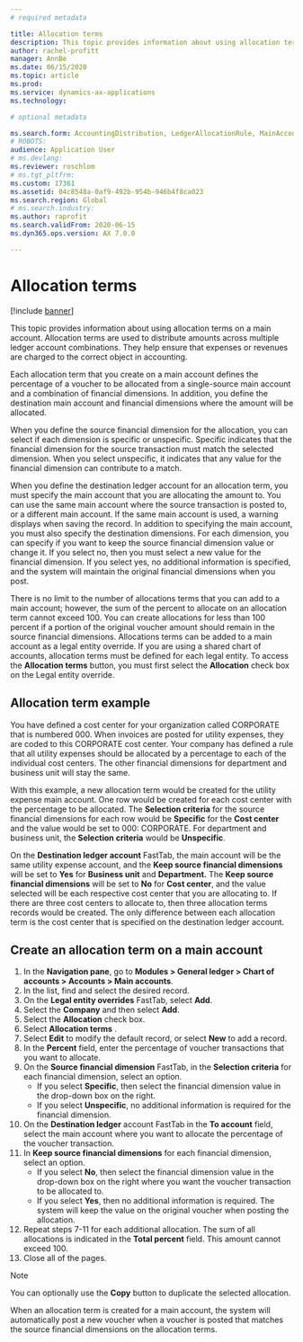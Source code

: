 ```yaml
---
# required metadata

title: Allocation terms
description: This topic provides information about using allocation terms on a main account. 
author: rachel-profitt
manager: AnnBe
ms.date: 06/15/2020
ms.topic: article
ms.prod: 
ms.service: dynamics-ax-applications
ms.technology: 

# optional metadata

ms.search.form: AccountingDistribution, LedgerAllocationRule, MainAccount, AllocationTerms
# ROBOTS: 
audience: Application User
# ms.devlang: 
ms.reviewer: roschlom
# ms.tgt_pltfrm: 
ms.custom: 17361
ms.assetid: 04c8548a-0af9-492b-954b-946b4f8ca023
ms.search.region: Global
# ms.search.industry: 
ms.author: raprofit
ms.search.validFrom: 2020-06-15
ms.dyn365.ops.version: AX 7.0.0

---
```


# Allocation terms

[!include [banner](../includes/banner.md)]

This topic provides information about using allocation terms on a main account. Allocation terms are used to distribute amounts across multiple ledger account combinations. They help ensure that expenses or revenues are charged to the correct object in accounting.

Each allocation term that you create on a main account defines the percentage of a voucher to be allocated from a single-source main account and a combination of financial dimensions. In addition, you define the destination main account and financial dimensions where the amount will be allocated. 

When you define the source financial dimension for the allocation, you can select if each dimension is specific or unspecific. Specific indicates that the financial dimension for the source transaction must match the selected dimension. When you select unspecific, it indicates that any value for the financial dimension can contribute to a match.

When you define the destination ledger account for an allocation term, you must specify the main account that you are allocating the amount to. You can use the same main account where the source transaction is posted to, or a different main account. If the same main account is used, a warning displays when saving the record. In addition to specifying the main account, you must also specify the destination dimensions. For each dimension, you can specify if you want to keep the source financial dimension value or change it. If you select no, then you must select a new value for the financial dimension. If you select yes, no additional information is specified, and the system will maintain the original financial dimensions when you post.

There is no limit to the number of allocations terms that you can add to a main account; however, the sum of the percent to allocate on an allocation term cannot exceed 100. You can create allocations for less than 100 percent if a portion of the original voucher amount should remain in the source financial dimensions. Allocations terms can be added to a main account as a legal entity override. If you are using a shared chart of accounts, allocation terms must be defined for each legal entity. To access the **Allocation terms** button, you must first select the **Allocation** check box on the Legal entity override.

## Allocation term example
You have defined a cost center for your organization called CORPORATE that is numbered 000. When invoices are posted for utility expenses, they are coded to this CORPORATE cost center. Your company has defined a rule that all utility expenses should be allocated by a percentage to each of the individual cost centers. The other financial dimensions for department and business unit will stay the same.

With this example, a new allocation term would be created for the utility expense main account. One row would be created for each cost center with the percentage to be allocated. The **Selection criteria** for the source financial dimensions for each row would be **Specific** for the **Cost center** and the value would be set to 000: CORPORATE. For department and business unit, the **Selection criteria** would be **Unspecific**.

On the **Destination ledger account** FastTab, the main account will be the same utility expense account, and the **Keep source financial dimensions** will be set to **Yes** for **Business unit** and **Department.** The **Keep source financial dimensions** will be set to **No** for **Cost center**, and the value selected will be each respective cost center that you are allocating to. If there are three cost centers to allocate to, then three allocation terms records would be created. The only difference between each allocation term is the cost center that is specified on the destination ledger account.

## Create an allocation term on a main account

1. In the **Navigation pane**, go to **Modules > General ledger > Chart of accounts > Accounts > Main accounts**.
2. In the list, find and select the desired record.
3. On the **Legal entity overrides** FastTab, select **Add**.
4. Select the **Company** and then select **Add**.
5. Select the **Allocation** check box.
6. Select **Allocation terms** .
7. Select **Edit** to modify the default record, or select **New** to add a record.
8. In the **Percent** field, enter the percentage of voucher transactions that you want to allocate.
9. On the **Source financial dimension** FastTab, in the **Selection criteria** for each financial dimension, select an option.
    - If you select **Specific**, then select the financial dimension value in the drop-down box on the right.
    - If you select **Unspecific**, no additional information is required for the financial dimension.
10. On the **Destination ledger** account FastTab in the **To account** field, select the main account where you want to allocate the percentage of the voucher transaction.
11. In **Keep source financial dimensions** for each financial dimension, select an option.
    - If you select **No**, then select the financial dimension value in the drop-down box on the right where you want the voucher transaction to be allocated to.
    - If you select **Yes**, then no additional information is required. The system will keep the value on the original voucher when posting the allocation.
12. Repeat steps 7-11 for each additional allocation. The sum of all allocations is indicated in the **Total percent** field. This amount cannot exceed 100.
13. Close all of the pages.

>[!NOTE] 
> You can optionally use the **Copy** button to duplicate the selected allocation.

When an allocation term is created for a main account, the system will automatically post a new voucher when a voucher is posted that matches the source financial dimensions on the allocation terms.
